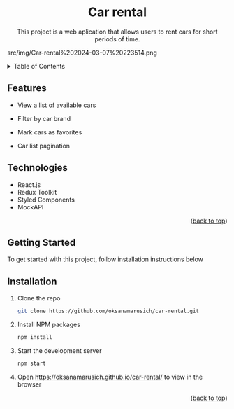 <a name="readme-top"></a>

  <h1 align="center">Car rental</h1>

  <p align="center">
    This project is a web aplication that allows users to rent cars for short periods of time.</p>

  src/img/Car-rental%202024-03-07%20223514.png

<!-- TABLE OF CONTENTS -->
<details>
  <summary>Table of Contents</summary>
  <ul>
    <li><a href="#features">Features</a></li>
    <li><a href="#technologies">Technologies</a></li>
    <li><a href="#getting-started">Getting Started</a></li>
    <li><a href="#installation">Installation</a></li>
                                                        
  </ul>
  </details>

<!-- ABOUT THE PROJECT -->

## Features

<ul>
  <li>
    <p>View a list of available cars</p>
  </li>
  <li>
    <p>Filter by car brand</p>
  </li>
  <li>
    <p>Mark cars as favorites</p>
  </li>
  <li>
    <p>Car list pagination</p>
  </li>
</ul>

## Technologies

<ul>
  <li>React.js</li>
  <li>Redux Toolkit</li>
  <li>Styled Components</li>
  <li>MockAPI</li>
</ul>

<p align="right">(<a href="#readme-top">back to top</a>)</p>

<!-- GETTING STARTED -->

## Getting Started

To get started with this project, follow installation instructions below

## Installation

1. Clone the repo
   ```sh
   git clone https://github.com/oksanamarusich/car-rental.git
   ```
2. Install NPM packages
   ```sh
   npm install
   ```
3. Start the development server
   ```sh
   npm start
   ```
4. Open https://oksanamarusich.github.io/car-rental/ to view in the browser

<p align="right">(<a href="#readme-top">back to top</a>)</p>

[product-screenshot]: src/img/Car-rental%202024-03-07%20223514.png
